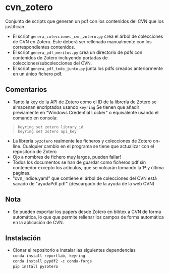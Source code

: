 # cvn_zotero
Conjunto de scripts que generan un pdf con los contenidos del CVN que los justifican.

* El script `genera_colecciones_cvn_zotero.py` crea el árbol de colecciones de CVN en Zotero. Éste deberá ser rellenado manualmente con los correspondientes contenidos.
* El script `genera_pdf_meritos.py` crea un directorio de pdfs con contenidos de Zotero incluyendo portadas de colecciones/subcolecciones del CVN.
* El script `genera_pdf_todo_junto.py` junta los pdfs creados anteriormente en un único fichero pdf.

## Comentarios
* Tanto la key de la API de Zotero como el ID de la librería de Zotero se almacenan encriptados usando `keyring`
Se tienen que añadir previamente en "Windows Credential Locker" o equivalente usando el comando en consola:
> `keyring set zotero library_id`  
> `keyring set zotero api_key`
* La librería `pyzotero` realmente lee ficheros y colecciones de Zotero on-line. Cualquier cambio en el programa se tiene que actualizar con el repositorio de Zotero
* Ojo a nombres de fichero muy largos, pueden fallar!
* Todos los documentos se han de guardar como ficheros pdf sin contenedor excepto los artículos, que se volcarán tomando la 1ª y última páginas.
* "cvn_indice.yaml" que contiene el árbol de colecciones del CVN está sacado de "ayudaPdf.pdf" (descargado de la ayuda de la web CVN)

## Nota
* Se pueden exportar los papers desde Zotero en bibtex a CVN de forma automática, lo que que permite rellenar los campos de forma automática en la aplicación de CVN.

## Instalación
* Clonar el repositorio e instalar las siguientes dependencias  
`conda install reportlab, keyring`  
`conda install pypdf2 -c conda-forge`  
`pip install pyzotero`
